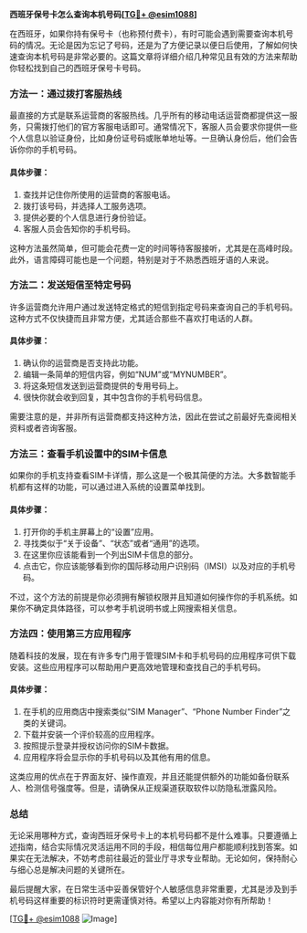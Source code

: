**西班牙保号卡怎么查询本机号码[[TG💪+ @esim1088](https://t.me/s/esim1088)]**

在西班牙，如果你持有保号卡（也称预付费卡），有时可能会遇到需要查询本机号码的情况。无论是因为忘记了号码，还是为了方便记录以便日后使用，了解如何快速查询本机号码是非常必要的。这篇文章将详细介绍几种常见且有效的方法来帮助你轻松找到自己的西班牙保号卡号码。

### 方法一：通过拨打客服热线

最直接的方式是联系运营商的客服热线。几乎所有的移动电话运营商都提供这一服务，只需拨打他们的官方客服电话即可。通常情况下，客服人员会要求你提供一些个人信息以验证身份，比如身份证号码或账单地址等。一旦确认身份后，他们会告诉你你的手机号码。

#### 具体步骤：
1. 查找并记住你所使用的运营商的客服电话。
2. 拨打该号码，并选择人工服务选项。
3. 提供必要的个人信息进行身份验证。
4. 客服人员会告知你的手机号码。

这种方法虽然简单，但可能会花费一定的时间等待客服接听，尤其是在高峰时段。此外，语言障碍可能也是一个问题，特别是对于不熟悉西班牙语的人来说。

### 方法二：发送短信至特定号码

许多运营商允许用户通过发送特定格式的短信到指定号码来查询自己的手机号码。这种方式不仅快捷而且非常方便，尤其适合那些不喜欢打电话的人群。

#### 具体步骤：
1. 确认你的运营商是否支持此功能。
2. 编辑一条简单的短信内容，例如“NUM”或“MYNUMBER”。
3. 将这条短信发送到运营商提供的专用号码上。
4. 很快你就会收到回复，其中包含你的手机号码信息。

需要注意的是，并非所有运营商都支持这种方法，因此在尝试之前最好先查阅相关资料或者咨询客服。

### 方法三：查看手机设置中的SIM卡信息

如果你的手机支持查看SIM卡详情，那么这是一个极其简便的方法。大多数智能手机都有这样的功能，可以通过进入系统的设置菜单找到。

#### 具体步骤：
1. 打开你的手机主屏幕上的“设置”应用。
2. 寻找类似于“关于设备”、“状态”或者“通用”的选项。
3. 在这里你应该能看到一个列出SIM卡信息的部分。
4. 点击它，你应该能够看到你的国际移动用户识别码（IMSI）以及对应的手机号码。

不过，这个方法的前提是你必须拥有解锁权限并且知道如何操作你的手机系统。如果你不确定具体路径，可以参考手机说明书或上网搜索相关信息。

### 方法四：使用第三方应用程序

随着科技的发展，现在有许多专门用于管理SIM卡和手机号码的应用程序可供下载安装。这些应用程序可以帮助用户更高效地管理和查找自己的手机号码。

#### 具体步骤：
1. 在手机的应用商店中搜索类似“SIM Manager”、“Phone Number Finder”之类的关键词。
2. 下载并安装一个评价较高的应用程序。
3. 按照提示登录并授权访问你的SIM卡数据。
4. 应用程序将会显示你的手机号码以及其他有用的信息。

这类应用的优点在于界面友好、操作直观，并且还能提供额外的功能如备份联系人、检测信号强度等。但是，请确保从正规渠道获取软件以防隐私泄露风险。

### 总结

无论采用哪种方式，查询西班牙保号卡上的本机号码都不是什么难事。只要遵循上述指南，结合实际情况灵活运用不同的手段，相信每位用户都能顺利找到答案。如果实在无法解决，不妨考虑前往最近的营业厅寻求专业帮助。无论如何，保持耐心与细心总是解决问题的关键所在。

最后提醒大家，在日常生活中妥善保管好个人敏感信息非常重要，尤其是涉及到手机号码这样重要的标识符时更需谨慎对待。希望以上内容能对你有所帮助！

[[TG💪+ @esim1088](https://t.me/s/esim1088) ![Image](https://i.postimg.cc/4NQfJmqS/Snipaste-2025-05-13-00-14-12.png)]